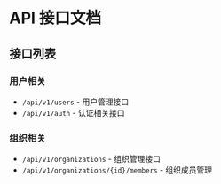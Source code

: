 # API 接口文档

## 接口列表

### 用户相关
- `/api/v1/users` - 用户管理接口
- `/api/v1/auth` - 认证相关接口

### 组织相关
- `/api/v1/organizations` - 组织管理接口
- `/api/v1/organizations/{id}/members` - 组织成员管理 